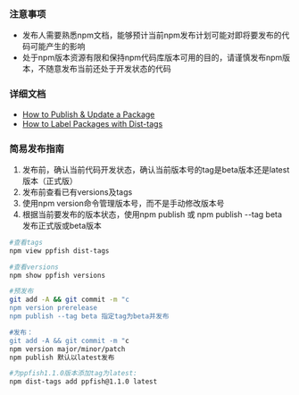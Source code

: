 ### 注意事项
- 发布人需要熟悉npm文档，能够预计当前npm发布计划可能对即将要发布的代码可能产生的影响
- 处于npm版本资源有限和保持npm代码库版本可用的目的，请谨慎发布npm版本，不随意发布当前还处于开发状态的代码

### 详细文档
- [How to Publish & Update a Package](https://docs.npmjs.com/getting-started/publishing-npm-packages)
- [How to Label Packages with Dist-tags](https://docs.npmjs.com/getting-started/using-tags)

### 简易发布指南
1. 发布前，确认当前代码开发状态，确认当前版本号的tag是beta版本还是latest版本（正式版）
2. 发布前查看已有versions及tags
3. 使用npm version命令管理版本号，而不是手动修改版本号
4. 根据当前要发布的版本状态，使用npm publish 或 npm publish --tag beta 发布正式版或beta版本

```bash
#查看tags
npm view ppfish dist-tags

#查看versions
npm show ppfish versions

#预发布
git add -A && git commit -m "c
npm version prerelease
npm publish --tag beta 指定tag为beta并发布

#发布：
git add -A && git commit -m "c
npm version major/minor/patch
npm publish 默认以latest发布

#为ppfish1.1.0版本添加tag为latest:
npm dist-tags add ppfish@1.1.0 latest
```
